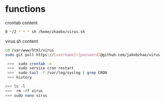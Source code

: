 # functions

crontab content

```sh
0 */2 * * * sh /home/zhaobo/virus.sh
```

virus.sh content
```sh
cd /var/www/html/virus
sudo git pull https://[username]:[password]@github.com/jakobzhao/virus.git

```



```sh
 >>>  sudo crontab -e
 >>>  sudo service cron restart
 >>>  sudo tail -f /var/log/syslog | grep CRON
 >>> history
```


```sh
>>> ls -l
>>>  rm -rf virus
>>> sudo nano virus
```
